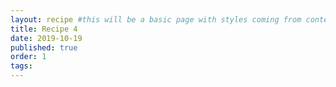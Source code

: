 ```yaml
---
layout: recipe #this will be a basic page with styles coming from content.css
title: Recipe 4
date: 2019-10-19
published: true
order: 1
tags:
---
```

